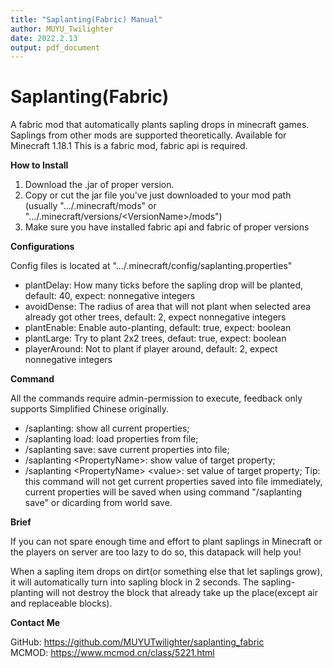 ```yaml
---
title: "Saplanting(Fabric) Manual"
author: MUYU_Twilighter
date: 2022.2.13
output: pdf_document
---
```


# Saplanting(Fabric)
A fabric mod that automatically plants sapling drops in minecraft games.
Saplings from other mods are supported theoretically.
Available for Minecraft 1.18.1
This is a fabric mod, fabric api is required.

**How to Install**

1. Download the .jar of proper version.
2. Copy or cut the jar file you've just downloaded to your mod path (usually ".../.minecraft/mods" or ".../.minecraft/versions/\<VersionName\>/mods")
3. Make sure you have installed fabric api and fabric of proper versions

**Configurations**

Config files is located at ".../.minecraft/config/saplanting.properties"

 - plantDelay: How many ticks before the sapling drop will be planted, default: 40, expect: nonnegative integers
 - avoidDense: The radius of area that will not plant when selected area already got other trees, default: 2, expect nonnegative integers
 - plantEnable: Enable auto-planting, default: true, expect: boolean
 - plantLarge: Try to plant 2x2 trees, defaut: true, expect: boolean
 - playerAround: Not to plant if player around, default: 2, expect nonnegative integers

**Command**

All the commands require admin-permission to execute, feedback only supports Simplified Chinese originally.

 - /saplanting: show all current properties;
 - /saplanting load: load properties from file;
 - /saplanting save: save current properties into file;
 - /saplanting \<PropertyName\>: show value of target property;
 - /saplanting \<PropertyName\> \<value\>: set value of target property;
 Tip: this command will not get current properties saved into file immediately, current properties will be saved when using command "/saplanting save" or dicarding from world save.

**Brief**

If you can not spare enough time and effort to plant saplings in Minecraft or the players on server are too lazy to do so, this datapack will help you!

When a sapling item drops on dirt(or something else that let saplings grow), it will automatically turn into sapling block in 2 seconds. The sapling-planting will not destroy the block that already take up the place(except air and replaceable blocks).

**Contact Me**

GitHub: https://github.com/MUYUTwilighter/saplanting_fabric<br>
MCMOD: https://www.mcmod.cn/class/5221.html

